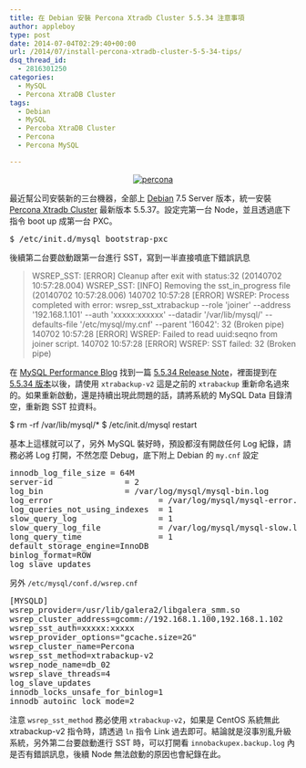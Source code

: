 ```yaml
---
title: 在 Debian 安裝 Percona Xtradb Cluster 5.5.34 注意事項
author: appleboy
type: post
date: 2014-07-04T02:29:40+00:00
url: /2014/07/install-percona-xtradb-cluster-5-5-34-tips/
dsq_thread_id:
  - 2816301250
categories:
  - MySQL
  - Percona XtraDB Cluster
tags:
  - Debian
  - MySQL
  - Percoba XtraDB Cluster
  - Percona
  - Percona MySQL

---
```

<div style="margin:0 auto; text-align:center">
  <a href="https://www.flickr.com/photos/appleboy/12023069753/" title="percona by appleboy46, on Flickr"><img src="https://i1.wp.com/farm4.staticflickr.com/3820/12023069753_de60d0c86d_m.jpg?resize=240%2C234&#038;ssl=1" alt="percona" data-recalc-dims="1" /></a>
</div>

最近幫公司安裝新的三台機器，全部上 [Debian][1] 7.5 Server 版本，統一安裝 [Percona Xtradb Cluster][2] 最新版本 5.5.37。設定完第一台 Node，並且透過底下指令 boot up 成第一台 PXC。

<div>
  <pre class="brush: bash; title: ; notranslate" title="">$ /etc/init.d/mysql bootstrap-pxc</pre>
</div>

後續第二台要啟動跟第一台進行 SST，寫到一半直接噴底下錯誤訊息

> WSREP\_SST: [ERROR] Cleanup after exit with status:32 (20140702 10:57:28.004) WSREP\_SST: [INFO] Removing the sst\_in\_progress file (20140702 10:57:28.006) 140702 10:57:28 [ERROR] WSREP: Process completed with error: wsrep\_sst\_xtrabackup --role 'joiner' --address '192.168.1.101' --auth 'xxxxx:xxxxxx' --datadir '/var/lib/mysql/' --defaults-file '/etc/mysql/my.cnf' --parent '16042': 32 (Broken pipe) 140702 10:57:28 [ERROR] WSREP: Failed to read uuid:seqno from joiner script. 140702 10:57:28 [ERROR] WSREP: SST failed: 32 (Broken pipe)<!--more-->

在 [MySQL Performance Blog][3] 找到一篇 [5.5.34 Release Note][4]，裡面提到在 [5.5.34 版本][5]以後，請使用 `xtrabackup-v2` 這是之前的 `xtrabackup` 重新命名過來的。如果重新啟動，還是持續出現此問題的話，請將系統的 MySQL Data 目錄清空，重新跑 SST 拉資料。

$ rm -rf /var/lib/mysql/* $ /etc/init.d/mysql restart

基本上這樣就可以了，另外 MySQL 裝好時，預設都沒有開啟任何 Log 紀錄，請務必將 Log 打開，不然怎麼 Debug，底下附上 Debian 的 `my.cnf` 設定

<div>
  <pre class="brush: bash; title: ; notranslate" title="">
innodb_log_file_size = 64M
server-id               = 2
log_bin                 = /var/log/mysql/mysql-bin.log
log_error                      = /var/log/mysql/mysql-error.log
log_queries_not_using_indexes  = 1
slow_query_log                 = 1
slow_query_log_file            = /var/log/mysql/mysql-slow.log
long_query_time                = 1
default_storage_engine=InnoDB
binlog_format=ROW
log_slave_updates</pre>
</div>

另外 `/etc/mysql/conf.d/wsrep.cnf`

<div>
  <pre class="brush: bash; title: ; notranslate" title="">[MYSQLD]
wsrep_provider=/usr/lib/galera2/libgalera_smm.so
wsrep_cluster_address=gcomm://192.168.1.100,192.168.1.102
wsrep_sst_auth=xxxxx:xxxxx
wsrep_provider_options="gcache.size=2G"
wsrep_cluster_name=Percona
wsrep_sst_method=xtrabackup-v2
wsrep_node_name=db_02
wsrep_slave_threads=4
log_slave_updates
innodb_locks_unsafe_for_binlog=1
innodb_autoinc_lock_mode=2</pre>
</div>

注意 `wsrep_sst_method` 務必使用 `xtrabackup-v2`，如果是 CentOS 系統無此 xtrabackup-v2 指令時，請透過 `ln` 指令 Link 過去即可。結論就是沒事別亂升級系統，另外第二台要啟動進行 SST 時，可以打開看 `innobackupex.backup.log` 內是否有錯誤訊息，後續 Node 無法啟動的原因也會紀錄在此。

 [1]: https://www.debian.org/
 [2]: http://www.percona.com/software/percona-xtradb-cluster
 [3]: http://www.mysqlperformanceblog.com
 [4]: http://www.mysqlperformanceblog.com/2013/12/03/percona-xtradb-cluster-5-5-34-25-9-now-available/
 [5]: http://www.percona.com/doc/percona-xtradb-cluster/5.5/errata.html